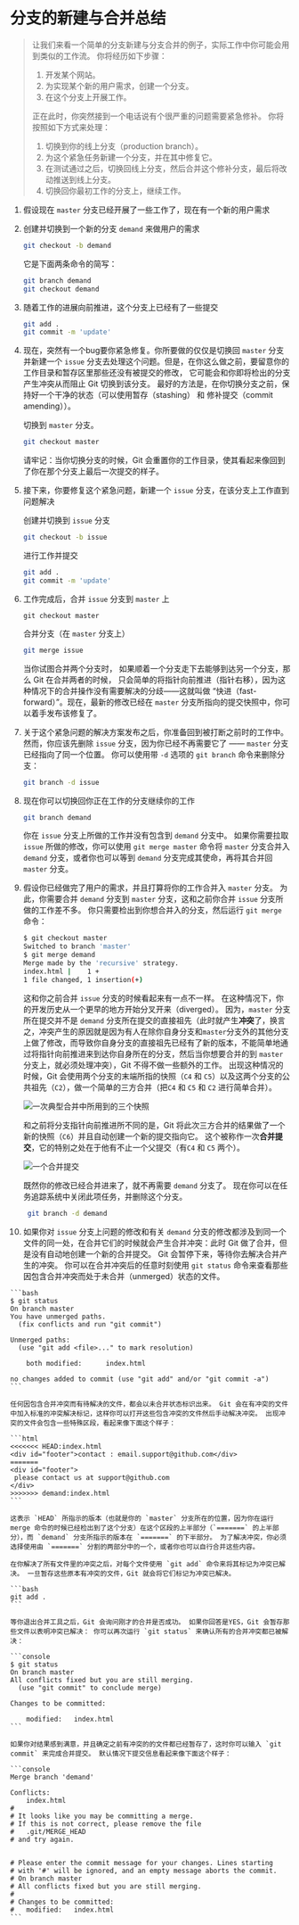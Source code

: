 # 分支的新建与合并总结

> 让我们来看一个简单的分支新建与分支合并的例子，实际工作中你可能会用到类似的工作流。 你将经历如下步骤：
>
> 1. 开发某个网站。
> 2. 为实现某个新的用户需求，创建一个分支。
> 3. 在这个分支上开展工作。
>
> 正在此时，你突然接到一个电话说有个很严重的问题需要紧急修补。 你将按照如下方式来处理：
>
> 1. 切换到你的线上分支（production branch）。
> 2. 为这个紧急任务新建一个分支，并在其中修复它。
> 3. 在测试通过之后，切换回线上分支，然后合并这个修补分支，最后将改动推送到线上分支。
> 4. 切换回你最初工作的分支上，继续工作。

1. 假设现在 `master` 分支已经开展了一些工作了，现在有一个新的用户需求

2. 创建并切换到一个新的分支 `demand` 来做用户的需求

   ```bash
   git checkout -b demand 
   ```

   它是下面两条命令的简写：

   ```bash
   git branch demand 
   git checkout demand 
   ```

3. 随着工作的进展向前推进，这个分支上已经有了一些提交

   ```bash
   git add .
   git commit -m 'update'
   ```

4. 现在，突然有一个bug要你紧急修复。你所要做的仅仅是切换回 `master` 分支并新建一个 `issue` 分支去处理这个问题。但是，在你这么做之前，要留意你的工作目录和暂存区里那些还没有被提交的修改， 它可能会和你即将检出的分支产生冲突从而阻止 Git 切换到该分支。 最好的方法是，在你切换分支之前，保持好一个干净的状态（可以使用暂存（stashing） 和 修补提交（commit amending））。

   切换到 `master` 分支。

   ```bash
   git checkout master
   ```

   请牢记：当你切换分支的时候，Git 会重置你的工作目录，使其看起来像回到了你在那个分支上最后一次提交的样子。

5. 接下来，你要修复这个紧急问题，新建一个 `issue` 分支，在该分支上工作直到问题解决

   创建并切换到 `issue` 分支

   ```bash
   git checkout -b issue
   ```

   进行工作并提交

   ```bash
   git add .
   git commit -m 'update'
   ```

6. 工作完成后，合并 `issue` 分支到 `master` 上

   ```
   git checkout master
   ```

   合并分支（在 `master` 分支上）

   ```bash
   git merge issue
   ```

   当你试图合并两个分支时， 如果顺着一个分支走下去能够到达另一个分支，那么 Git 在合并两者的时候， 只会简单的将指针向前推进（指针右移），因为这种情况下的合并操作没有需要解决的分歧——这就叫做 “快进（fast-forward）”。现在，最新的修改已经在 `master` 分支所指向的提交快照中，你可以着手发布该修复了。

7. 关于这个紧急问题的解决方案发布之后，你准备回到被打断之前时的工作中。 然而，你应该先删除  `issue` 分支，因为你已经不再需要它了 —— `master` 分支已经指向了同一个位置。 你可以使用带 `-d` 选项的 `git branch` 命令来删除分支：

   ```bash
   git branch -d issue
   ```

8. 现在你可以切换回你正在工作的分支继续你的工作

   ```bash
   git branch demand
   ```

   你在 `issue` 分支上所做的工作并没有包含到 `demand` 分支中。 如果你需要拉取 `issue` 所做的修改，你可以使用 `git merge master` 命令将 `master` 分支合并入 `demand` 分支，或者你也可以等到 `demand` 分支完成其使命，再将其合并回 `master` 分支。

9. 假设你已经做完了用户的需求，并且打算将你的工作合并入 `master` 分支。 为此，你需要合并 `demand` 分支到 `master` 分支，这和之前你合并 `issue` 分支所做的工作差不多。 你只需要检出到你想合并入的分支，然后运行 `git merge` 命令：

   ```bash
   $ git checkout master
   Switched to branch 'master'
   $ git merge demand
   Merge made by the 'recursive' strategy.
   index.html |    1 +
   1 file changed, 1 insertion(+)
   ```

   这和你之前合并 `issue` 分支的时候看起来有一点不一样。 在这种情况下，你的开发历史从一个更早的地方开始分叉开来（diverged）。 因为，`master` 分支所在提交并不是 `demand` 分支所在提交的直接祖先（此时就产生**冲突**了，换言之，冲突产生的原因就是因为有人在除你自身分支和`master`分支外的其他分支上做了修改，而导致你自身分支的直接祖先已经有了新的版本，不能简单地通过将指针向前推进来到达你自身所在的分支，然后当你想要合并的到 `master` 分支上，就必须处理冲突），Git 不得不做一些额外的工作。 出现这种情况的时候，Git 会使用两个分支的末端所指的快照（`C4` 和 `C5`）以及这两个分支的公共祖先（`C2`），做一个简单的三方合并（把`C4` 和 `C5` 和 `C2` 进行简单合并）。

   ![一次典型合并中所用到的三个快照](../imgs/basic-merging-1.png)

   和之前将分支指针向前推进所不同的是，Git 将此次三方合并的结果做了一个新的快照（`C6`）并且自动创建一个新的提交指向它。 这个被称作一次**合并提交**，它的特别之处在于他有不止一个父提交（有`C4` 和 `C5` 两个）。

   ![一个合并提交](../imgs/basic-merging-2.png)

   既然你的修改已经合并进来了，就不再需要 `demand` 分支了。 现在你可以在任务追踪系统中关闭此项任务，并删除这个分支。

   ```bash
    git branch -d demand
   ```

10.  如果你对 `issue` 分支上问题的修改和有关 `demand` 分支的修改都涉及到同一个文件的同一处，在合并它们的时候就会产生合并冲突：此时 Git 做了合并，但是没有自动地创建一个新的合并提交。 Git 会暂停下来，等待你去解决合并产生的冲突。 你可以在合并冲突后的任意时刻使用 `git status` 命令来查看那些因包含合并冲突而处于未合并（unmerged）状态的文件。

    ```bash
    $ git status
    On branch master
    You have unmerged paths.
      (fix conflicts and run "git commit")
    
    Unmerged paths:
      (use "git add <file>..." to mark resolution)
    
        both modified:      index.html
    
    no changes added to commit (use "git add" and/or "git commit -a")
    ```

    任何因包含合并冲突而有待解决的文件，都会以未合并状态标识出来。 Git 会在有冲突的文件中加入标准的冲突解决标记，这样你可以打开这些包含冲突的文件然后手动解决冲突。 出现冲突的文件会包含一些特殊区段，看起来像下面这个样子：

    ```html
    <<<<<<< HEAD:index.html
    <div id="footer">contact : email.support@github.com</div>
    =======
    <div id="footer">
     please contact us at support@github.com
    </div>
    >>>>>>> demand:index.html
    ```

    这表示 `HEAD` 所指示的版本（也就是你的 `master` 分支所在的位置，因为你在运行 merge 命令的时候已经检出到了这个分支）在这个区段的上半部分（`=======` 的上半部分），而 `demand` 分支所指示的版本在 `=======` 的下半部分。 为了解决冲突，你必须选择使用由 `=======` 分割的两部分中的一个，或者你也可以自行合并这些内容。

    在你解决了所有文件里的冲突之后，对每个文件使用 `git add` 命令来将其标记为冲突已解决。 一旦暂存这些原本有冲突的文件，Git 就会将它们标记为冲突已解决。

    ```bash
    git add .
    ```

    等你退出合并工具之后，Git 会询问刚才的合并是否成功。 如果你回答是YES，Git 会暂存那些文件以表明冲突已解决： 你可以再次运行 `git status` 来确认所有的合并冲突都已被解决：

    ```console
    $ git status
    On branch master
    All conflicts fixed but you are still merging.
      (use "git commit" to conclude merge)
    
    Changes to be committed:
    
        modified:   index.html
    ```

    如果你对结果感到满意，并且确定之前有冲突的的文件都已经暂存了，这时你可以输入 `git commit` 来完成合并提交。 默认情况下提交信息看起来像下面这个样子：

    ```console
    Merge branch 'demand'
    
    Conflicts:
        index.html
    #
    # It looks like you may be committing a merge.
    # If this is not correct, please remove the file
    #	.git/MERGE_HEAD
    # and try again.
    
    
    # Please enter the commit message for your changes. Lines starting
    # with '#' will be ignored, and an empty message aborts the commit.
    # On branch master
    # All conflicts fixed but you are still merging.
    #
    # Changes to be committed:
    #	modified:   index.html
    ```